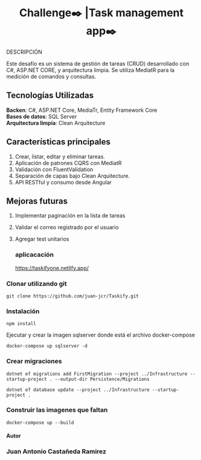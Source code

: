<h1 align="center">Challenge✒️ |Task management app✒️</h1>


<p>
 DESCRIPCIÓN
  
Este desafío es un sistema de gestión de tareas (CRUD) desarrollado con C#, ASP.NET CORE, y arquitectura limpia. Se utiliza MediatR para la medición de comandos y consultas.
<p/>

<h2>Tecnologías Utilizadas</h2>

**Backen**: C#, ASP.NET Core, MediaTr, Entity Framework Core
<br>
**Bases de datos**: SQL Server
<br>
**Arquitectura limpia**: Clean Arquitecture

<h2>Características principales</h2>

1. Crear, listar, editar y eliminar tareas.
2. Aplicación de patrones CQRS con MediatR
3. Validación con FluentValidation
4. Separación de capas bajo  Clean Arquitecture.
5. API RESTful y consumo desde Angular


<h2>Mejoras futuras</h2>

1. Implementar paginación en la lista de tareas
2. Validar el correo registrado por el usuario
3. Agregar test unitarios

   ### aplicacación
   https://taskifyone.netlify.app/

### Clonar utilizando git 
```
git clone https://github.com/juan-jcr/Taskify.git
```

### Instalación

```
npm install
```
Ejecutar y crear la imagen sqlserver donde está el archivo docker-compose
```
docker-compose up sqlserver -d
```
### Crear migraciones

```
dotnet ef migrations add FirstMigration --project ../Infrastructure --startup-project . --output-dir Persistence/Migrations
```
```
dotnet ef database update --project ../Infrastructure --startup-project .
```
### Construir las imagenes que faltan
```
docker-compose up --build
```

#### Autor

### Juan Antonio Castañeda Ramirez </h2>

